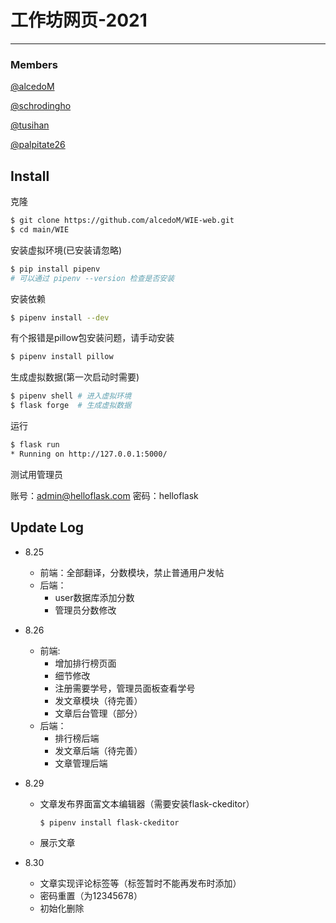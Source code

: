 # 工作坊网页-2021

---

### Members

[@alcedoM](https://github.com/alcedoM)

[@schrodingho](https://github.com/schrodingho)

[@tusihan](https://github.com/tusihan)

[@palpitate26](https://github.com/palpitate26)



## Install

克隆
```bash
$ git clone https://github.com/alcedoM/WIE-web.git
$ cd main/WIE
```
安装虚拟环境(已安装请忽略)

```bash
$ pip install pipenv
# 可以通过 pipenv --version 检查是否安装
```

安装依赖

```bash
$ pipenv install --dev
```
有个报错是pillow包安装问题，请手动安装

```bash
$ pipenv install pillow
```

生成虚拟数据(第一次启动时需要)

``` bash
$ pipenv shell # 进入虚拟环境
$ flask forge  # 生成虚拟数据
```

运行

```bash
$ flask run
* Running on http://127.0.0.1:5000/
```

测试用管理员

账号：admin@helloflask.com  密码：helloflask



## Update Log

- 8.25 
  - 前端：全部翻译，分数模块，禁止普通用户发帖
  - 后端：
    - user数据库添加分数
    - 管理员分数修改
  
- 8.26
  - 前端: 
    - 增加排行榜页面
    - 细节修改
    - 注册需要学号，管理员面板查看学号
    - 发文章模块（待完善）
    - 文章后台管理（部分）
  - 后端：
    - 排行榜后端
    - 发文章后端（待完善）
    - 文章管理后端
  
- 8.29
  - 文章发布界面富文本编辑器（需要安装flask-ckeditor）

    ```bash
    $ pipenv install flask-ckeditor
    ```

  - 展示文章
  
- 8.30

  - 文章实现评论标签等（标签暂时不能再发布时添加）
  - 密码重置（为12345678）
  - 初始化删除

